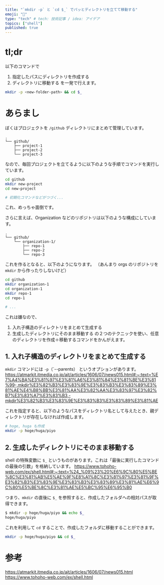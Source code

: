 ```yaml
---
title: "`mkdir -p` と `cd $_` でパッとディレクトリを立てて移動する"
emoji: "🕺"
type: "tech" # tech: 技術記事 / idea: アイデア
topics: ["shell"]
published: true
---
```


# tl;dr
以下のコマンドで
1. 指定したパスにディレクトリを作成する
2. ディレクトリに移動する
を一発で行えます。
```sh
mkdir -p <new-folder-path> && cd $_
```

# あらまし
ぼくはプロジェクトを `/github` ディレクトリにまとめて管理しています。

```
.
└── github/
    ├── project-1
    ├── project-2
    └── project-3  
```

なので、毎回プロジェクトを立てるように以下のような手順でコマンドを実行しています。

```sh
cd github
mkdir new-project
cd new-project

# 初期化コマンドなどがつづく...
```

これ、めっちゃ面倒です。

さらに言えば、Organization などのリポジトリは以下のような構成にしています。

```
.
└── github/
    └── organization-1/
        ├── repo-1
        ├── repo-2
        └── repo-3
```

これを作るとなると、以下のようになります。
（あんまり orgs のリポジトリを `mkdir` から作ったりしないけど）

```sh
cd github
mkdir organization-1
cd organization-1
mkdir repo-1
cd repo-1

# ...
```

これは嫌なので、
1. 入れ子構造のディレクトリをまとめて生成する
2. 生成したディレクトリにそのまま移動する
の２つのテクニックを使い、任意のディレクトリを作成＋移動するコマンドをかんがえます。

## 1. 入れ子構造のディレクトリをまとめて生成する
`mkdir` コマンドには `-p`（`--parents） というオプションがあります。
https://atmarkit.itmedia.co.jp/ait/articles/1606/07/news015.html#:~:text=%E7%A4%BA%E3%81%97%E3%81%A6%E3%81%84%E3%81%BE%E3%81%99-,mkdir%E3%82%B3%E3%83%9E%E3%83%B3%E3%83%89%E3%81%AE%E4%B8%BB%E3%81%AA%E3%82%AA%E3%83%97%E3%82%B7%E3%83%A7%E3%83%B3,-mkdir%E3%82%B3%E3%83%9E%E3%83%B3%E3%83%89%E3%81%AE

これを指定すると、以下のようなパスをディレクトリ名として与えたとき、親ディレクトリが存在しなければ作成します。

```sh
# hoge, huga も作成
mkdir -p hoge/huga/piyo
```

## 2. 生成したディレクトリにそのまま移動する
shell の特殊変数に `$_` というものがあります。これは「最後に実行したコマンドの最後の引数」を格納しています。
https://www.tohoho-web.com/ex/shell.html#:~:text=%24_%09%23%20%E6%9C%80%E5%BE%8C%E3%81%AB%E5%AE%9F%E8%A1%8C%E3%81%97%E3%81%9F%E3%82%B3%E3%83%9E%E3%83%B3%E3%83%89%E3%81%AE%E6%9C%80%E5%BE%8C%E3%81%AE%E5%BC%95%E6%95%B0

つまり、`mkdir` の直後に `$_` を参照すると、作成したフォルダへの相対パスが取得できます。

```sh
$ mkdir -p hoge/huga/piyo && echo $_
hoge/huga/piyo
```

これを利用して `cd` することで、作成したフォルダに移動することができます。

```sh
mkdir -p hoge/huga/piyo && cd $_
```

# 参考
https://atmarkit.itmedia.co.jp/ait/articles/1606/07/news015.html
https://www.tohoho-web.com/ex/shell.html